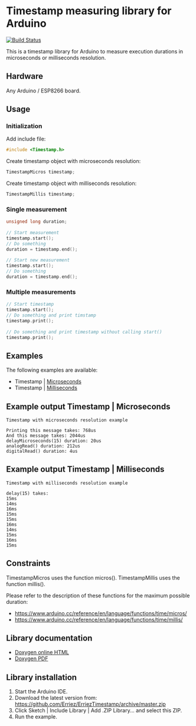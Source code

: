 # Timestamp measuring library for Arduino
[![Build Status](https://travis-ci.org/Erriez/ErriezTimestamp.svg?branch=master)](https://travis-ci.org/Erriez/ErriezTimestamp)

This is a timestamp library for Arduino to measure execution durations in microseconds or milliseconds resolution.

## Hardware
Any Arduino / ESP8266 board.

## Usage

### Initialization

Add include file:
```c++
#include <Timestamp.h>
```

Create timestamp object with microseconds resolution: 
```c++
TimestampMicros timestamp;
```

Create timestamp object with milliseconds resolution: 
```c++
TimestampMillis timestamp;
```

### Single measurement
```c++
unsigned long duration;
  
// Start measurement
timestamp.start();
// Do something
duration = timestamp.end();
  
// Start new measurement
timestamp.start();
// Do something
duration = timestamp.end();
```

### Multiple measurements
```c++
// Start timestamp
timestamp.start();
// Do something and print timstamp
timestamp.print();
  
// Do something and print timestamp without calling start()
timestamp.print();
```

## Examples
The following examples are available:
* Timestamp | [Microseconds](https://github.com/Erriez/ErriezTimestamp/blob/master/examples/Microseconds/Microseconds.ino)
* Timestamp | [Milliseconds](https://github.com/Erriez/ErriezTimestamp/blob/master/examples/Milliseconds/Milliseconds.ino)

## Example output Timestamp | Microseconds
```
Timestamp with microseconds resolution example
  
Printing this message takes: 768us
And this message takes: 2044us
delayMicroseconds(15) duration: 20us
analogRead() duration: 212us
digitalRead() duration: 4us
```

## Example output Timestamp | Milliseconds
```
Timestamp with milliseconds resolution example
  
delay(15) takes:
15ms
14ms
16ms
15ms
15ms
16ms
14ms
15ms
16ms
15ms
```

## Constraints

TimestampMicros uses the function micros().
TimestampMillis uses the function millis().

Please refer to the description of these functions for the maximum possible duration:

- https://www.arduino.cc/reference/en/language/functions/time/micros/
- https://www.arduino.cc/reference/en/language/functions/time/millis/

## Library documentation

* [Doxygen online HTML](https://Erriez.github.io/ErriezTimestamp)
* [Doxygen PDF](https://github.com/Erriez/ErriezTimestamp/raw/master/docs/latex/refman.pdf)

## Library installation

1. Start the Arduino IDE.
2. Download the latest version from:  
   https://github.com/Erriez/ErriezTimestamp/archive/master.zip
3. Click Sketch | Include Library | Add .ZIP Library... and select this ZIP.
5. Run the example.